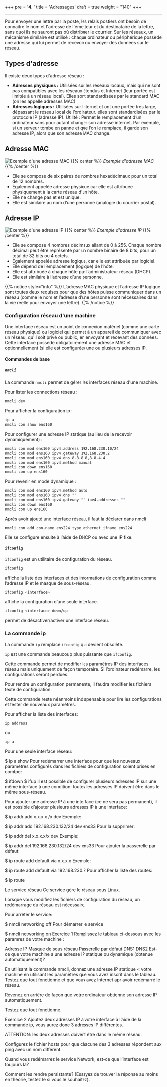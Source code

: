 +++
pre = '<b>4. </b>'
title = 'Adressages'
draft = true
weight = "140"
+++

***

Pour envoyer une lettre par la poste, les relais postiers ont besoin de connaitre le nom et l'adresse de l'émetteur et du destinataire de la lettre, sans quoi ils ne sauront pas où distribuer le courrier. Sur les réseaux, un mécanisme similaire est utilisé : chaque ordinateur ou périphérique possède une adresse qui lui permet de recevoir ou envoyer des données sur le réseau.

## Types d'adresse
Il existe deux types d'adresse réseau :

+ **Adresses physiques :** Utilisées sur les réseaux locaux, mais qui ne sont pas compatibles avec les réseaux étendus et Internet (leur portée est limitée à un réseau local). Elles sont standardisées par le standard MAC (on les appelle adresses MAC)
+ **Adresses logiques :** Utilisées sur Internet et ont une portée très large, dépassant le réseau local de l’ordinateur. elles sont standardisées par le protocole IP (adresse IP). Utilité : Permet le remplacement d’un ordinateur sans pour autant changer son adresse internet. Par exemple, si un serveur tombe en panne et que l’on le remplace, il garde son adresse IP, alors que son adresse MAC change.

## Adresse MAC

![Exemple d'une adresse MAC](../images/010401-adresse-mac.png)
{{% center %}}
*Exemple d'adresse MAC*
{{% /center %}}

+ Elle se compose de six paires de nombres hexadécimaux pour un total de 12 nombres.
+ Également appelée adresse physique car elle est attribuée physiquement à la carte réseau d'un hôte.
+ Elle ne change pas et est unique.
+ Elle est similaire au nom d’une personne (analogie du courrier postal).

## Adresse IP

![Exemple d'une adresse IP](../images/010402-adresse-IP.png)
{{% center %}}
*Exemple d'adresse IP*
{{% /center %}}

+ Elle se compose 4 nombres décimaux allant de 0 à 255. Chaque nombre décimal peut être représenté par un nombre binaire de 8 bits, pour un total de 32 bits ou 4 octets. 
+ Également appelée adresse logique, car elle est attribuée par logiciel.
+ Elle dépend de l’emplacement (logique) de l’hôte.
+ Elle est attribuée à chaque hôte par l’administrateur réseau (DHCP).
+ Elle est similaire à l’adresse d’une personne.

{{% notice style="info" %}}
L’adresse MAC physique et l’adresse IP logique sont toutes deux requises pour que des hôtes puisse communiquer dans un réseau (comme le nom et l’adresse d’une personne sont nécessaires dans la vie réelle pour envoyer une lettre).
{{% /notice %}}

### Configuration réseau d'une machine

Une interface réseau est un point de connexion matériel (comme une carte réseau physique) ou logiciel qui permet à un appareil de communiquer avec un réseau, qu'il soit privé ou public, en envoyant et recevant des données. Cette interface possède obligatoirement une adresse MAC et optionnellement (si elle est configurée) une ou plusieurs adresses IP.

#### Commandes de base

##### `nmcli`

La commande `nmcli` permet de gérer les interfaces réseau d'une machine.

Pour lister les connections réseau :
```bash
nmcli dev
```
Pour afficher la configuration ip :
```bash
ip a
nmcli con show ens160
```

Pour configurer une adresse IP statique (au lieu de la recevoir dynamiquement) :
```bash
nmcli con mod ens160 ipv4.address 192.168.230.10/24
nmcli con mod ens160 ipv4.gateway 192.168.230.2
nmcli con mod ens160 ipv4.dns 8.8.8.8,8.8.4.4
nmcli con mod ens160 ipv4.method manual
nmcli con down ens160
nmcli con up ens160
```

Pour revenir en mode dynamique :
```bash
nmcli con mod ens160 ipv4.method auto
nmcli con mod ens160 ipv4.dns ""
nmcli con mod ens160 ipv4.gateway "" ipv4.addresses ""
nmcli con down ens160
nmcli con up ens160
```
Après avoir ajouté une interface réseau, il faut la déclarer dans nmcli
```bash
nmcli con add con-name ens224 type ethernet ifname ens224
```
Elle se configure ensuite à l’aide de DHCP ou avec une IP fixe.

#### `ifconfig`
`ifconfig` est un utilitaire de configuration du réseau.

```bash
ifconfig
```
affiche la liste des interfaces et des informations de configuration comme l’adresse IP et le masque de sous-réseau.

```bash
ifconfig <interface>
```
affiche la configuration d’une seule interface.

```bash
ifconfig <interface> down/up
```
permet de désactiver/activer une interface réseau.


### La commande ip

La commande `ip` remplace `ifconfig` qui devient obsolète.

`ip` est une commande beaucoup plus puissante que `ifconfig`.

Cette commande permet de modifier les paramètres IP des interfaces réseau mais uniquement de façon temporaire. Si l’ordinateur redémarre, les configurations seront perdues.

Pour rendre un configuration permanente, il faudra modifier les fichiers texte de configuration.

Cette commande reste néanmoins indispensable pour lire les configurations et tester de nouveaux paramètres.

Pour afficher la liste des interfaces:
```bash
ip address
```
ou
```bash
ip a
```

Pour une seule interface réseau:

$ ip a show <interface>
Pour redémarrer une interface pour que les nouveaux paramètres configurés dans les fichiers de configuration soient prises en comtpe:

$ ifdown <interface>
$ ifup <interface>
Il est possible de configurer plusieurs adresses IP sur une même interface à une condition: toutes les adresses IP doivent être dans le même sous-réseau.

Pour ajouter une adresse IP à une interface (ce ne sera pas permanent), il est possible d’ajouter plusieurs adresses IP à une interface:

$ ip addr add x.x.x.x /x dev <interface>
Exemple:

$ ip addr add 192.168.230.132/24 dev ens33
Pour la supprimer:

$ ip addr del x.x.x.x/x dev <interface>
Exemple:

$ ip addr del 192.168.230.132/24 dev ens33
Pour ajouter la passerelle par défaut:

$ ip route add default via x.x.x.x
Exemple:

$ ip route add default via 192.168.230.2
Pour afficher la liste des routes:

$ ip route

Le service réseau
Ce service gère le réseau sous Linux.

Lorsque vous modifiez les fichiers de configuration du réseau, un redémarrage du réseau est nécessaire.

Pour arrêter le service:

$ nmcli networking off
Pour démarrer le service

$ nmcli networking on
Exercice 1
Remplissez le tableau ci-dessous avec les paramres de votre machine :

Adresse IP	Masque de sous réseau	Passerelle par défaut	DNS1	DNS2
Est-ce que votre machine a une adresse IP statique ou dynamique (obtenue automatiquement)?

En utilisant la commande nmcli, donnez une adresse IP statique < votre machine en utilisant les paramètres que vous avez inscrit dans le tableau. Testez que tout fonctionne et que vous avez Internet apr avoir redémarré le réseau.

Revenez en arrière de façon que votre ordinateur obtienne son adresse IP automatiquement.

Testez que tout fonctionne.

Exercice 2
Ajoutez deux adresses IP à votre interface à l’aide de la commande ip, vous aurez donc 3 adresses IP différentes.

ATTENTION: les deux adresses doivent être dans le même réseau.

Configurez le fichier hosts pour que chacune des 3 adresses répondent aux ping avec un nom différent.

Quand vous redémarrez le service Network, est-ce que l’interface est toujours là?

Comment les rendre persistante? (Essayez de trouver la réponse au moins en théorie, testez le si vous le souhaitez).